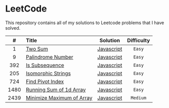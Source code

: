 # LeetCode

This repository contains all of my solutions to Leetcode problems that I have solved.

|  #   | Title                                                                                                            |                                                        Solution                                                         | Difficulty |
| :--: | :--------------------------------------------------------------------------------------------------------------- | :---------------------------------------------------------------------------------------------------------------------: | :--------: |
|  1   | [Two Sum](https://leetcode.com/problems/two-sum/ "Two Sum")                                                      |             [Javascript](https://github.com/salahmohsen/LeetCode/blob/main/1.%20Two%20Sum.js "Javascript")              |   `Easy`   |
|  9   | [Palindrome Number](https://leetcode.com/problems/Palindrome-Number "Palindrome Number")                         |        [Javascript](https://github.com/salahmohsen/LeetCode/blob/main/9.%20Palindrome%20Number.js "Javascript")         |   `Easy`   |
| 392  | [Is Subsequence](https://leetcode.com/problems/is-subsequence "Is Subsequence")                                  |        [Javascript](https://github.com/salahmohsen/LeetCode/blob/main/9.%20Palindrome%20Number.js "Javascript")         |   `Easy`   |
| 205  | [Isomorphic Strings](https://leetcode.com/problems/isomorphic-strings/ "Isomorphic Strings")                     |       [Javascript](https://github.com/salahmohsen/LeetCode/blob/main/205.%20Isomorphic%20Strings.js "Javascript")       |   `Easy`   |
| 724  | [Find Pivot Index](https://leetcode.com/problems/Find-Pivot-Index "Find Pivot Index")                            |       [Javascript](https://github.com/salahmohsen/LeetCode/blob/main/724.%20Find%20Pivot%20Index.js "Javascript")       |   `Easy`   |
| 1480 | [Running Sum of 1d Array](https://leetcode.com/problems/Running-Sum-of-1d-Array "Running Sum of 1d Array")       | [Javascript](https://github.com/salahmohsen/LeetCode/blob/main/1480.%20Running%20Sum%20of%201d%20Array.js "Javascript") |   `Easy`   |
| 2439 | [Minimize Maximum of Array](https://leetcode.com/problems/Minimize-Maximum-of-Array "Minimize Maximum of Array") | [Javascript](https://github.com/salahmohsen/LeetCode/blob/main/2439.%20Minimize%20Maximum%20of%20Array.js "Javascript") |  `Medium`  |
